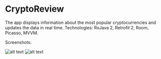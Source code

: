 # CryptoReview
The app displays information about the most popular cryptocurrencies and updates the data in real time.
Technologies: RxJava 2, Retrofit 2, Room, Picasso, MVVM.

Screenshots:

![alt text](src/main/res/drawable/main.png "Main screen")
![alt text](src/main/res/drawable/detail.png "Detail screen")
